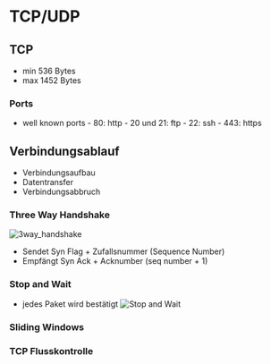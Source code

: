 # TCP/UDP



## TCP
- min 536 Bytes
- max 1452 Bytes

### Ports
- well known ports
		- 80: http
		- 20 und 21: ftp
		- 22: ssh
		- 443: https
## Verbindungsablauf
- Verbindungsaufbau
- Datentransfer
- Verbindungsabbruch

### Three Way Handshake
![3way_handshake](https://cdn.discordapp.com/attachments/818403821599457280/974265488299417620/unknown.png)
- Sendet Syn Flag + Zufallsnummer (Sequence Number)
- Empfängt Syn Ack + Acknumber (seq number + 1)

### Stop and Wait
- jedes Paket wird bestätigt
![Stop and Wait](https://cdn.discordapp.com/attachments/818403821599457280/974265472088432690/unknown.png)

### Sliding Windows

### TCP Flusskontrolle